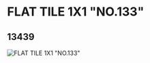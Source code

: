 # FLAT TILE 1X1 "NO.133"
## 13439
![FLAT TILE 1X1 "NO.133"](https://lc-www-live-s.legocdn.com/media/bricks/5/2/6029816.jpg)